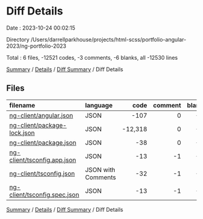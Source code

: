 # Diff Details

Date : 2023-10-24 00:02:15

Directory /Users/darrellparkhouse/projects/html-scss/portfolio-angular-2023/ng-portfolio-2023

Total : 6 files,  -12521 codes, -3 comments, -6 blanks, all -12530 lines

[Summary](results.md) / [Details](details.md) / [Diff Summary](diff.md) / Diff Details

## Files
| filename | language | code | comment | blank | total |
| :--- | :--- | ---: | ---: | ---: | ---: |
| [ng-client/angular.json](/ng-client/angular.json) | JSON | -107 | 0 | -1 | -108 |
| [ng-client/package-lock.json](/ng-client/package-lock.json) | JSON | -12,318 | 0 | -1 | -12,319 |
| [ng-client/package.json](/ng-client/package.json) | JSON | -38 | 0 | -1 | -39 |
| [ng-client/tsconfig.app.json](/ng-client/tsconfig.app.json) | JSON | -13 | -1 | -1 | -15 |
| [ng-client/tsconfig.json](/ng-client/tsconfig.json) | JSON with Comments | -32 | -1 | -1 | -34 |
| [ng-client/tsconfig.spec.json](/ng-client/tsconfig.spec.json) | JSON | -13 | -1 | -1 | -15 |

[Summary](results.md) / [Details](details.md) / [Diff Summary](diff.md) / Diff Details